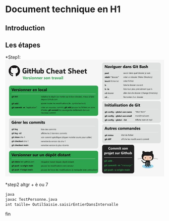 # Document technique en H1
## Introduction
## Les étapes
*Step1:
![alt text](git_commande.jpg)

*step2 altgr + è ou 7

```
java
javac TestPersonne.java
int taille= OutilSaisie.saisirEntierDansIntervalle

```

fin